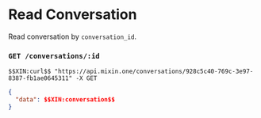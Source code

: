 # Read Conversation

Read conversation by `conversation_id`.

### `GET /conversations/:id`

```
$$XIN:curl$$ "https://api.mixin.one/conversations/928c5c40-769c-3e97-8387-fb1ae0645311" -X GET
```

```json
{  
  "data": $$XIN:conversation$$
}
```
